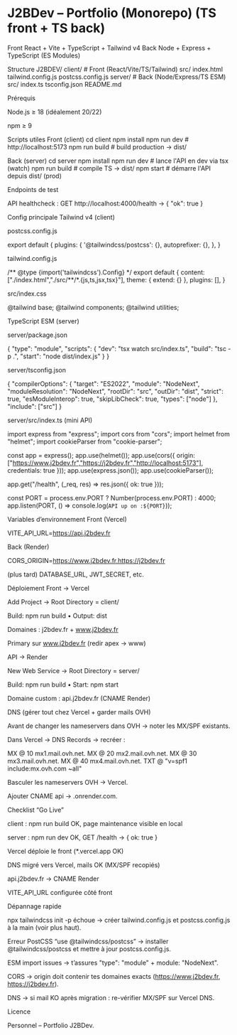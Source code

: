 # J2BDev – Portfolio (Monorepo) (TS front + TS back)

Front React + Vite + TypeScript + Tailwind v4
Back Node + Express + TypeScript (ES Modules)

Structure
J2BDEV/
client/ # Front (React/Vite/TS/Tailwind)
src/
index.html
tailwind.config.js
postcss.config.js
server/ # Back (Node/Express/TS ESM)
src/
index.ts
tsconfig.json
README.md

Prérequis

Node.js ≥ 18 (idéalement 20/22)

npm ≥ 9

Scripts utiles
Front (client)
cd client
npm install
npm run dev # http://localhost:5173
npm run build # build production -> dist/

Back (server)
cd server
npm install
npm run dev # lance l'API en dev via tsx (watch)
npm run build # compile TS -> dist/
npm start # démarre l'API depuis dist/ (prod)

Endpoints de test

API healthcheck : GET http://localhost:4000/health → { "ok": true }

Config principale
Tailwind v4 (client)

postcss.config.js

export default {
plugins: {
'@tailwindcss/postcss': {},
autoprefixer: {},
},
}

tailwind.config.js

/** @type {import('tailwindcss').Config} \*/
export default {
content: ["./index.html","./src/**/\*.{js,ts,jsx,tsx}"],
theme: { extend: {} },
plugins: [],
}

src/index.css

@tailwind base;
@tailwind components;
@tailwind utilities;

TypeScript ESM (server)

server/package.json

{
"type": "module",
"scripts": {
"dev": "tsx watch src/index.ts",
"build": "tsc -p .",
"start": "node dist/index.js"
}
}

server/tsconfig.json

{
"compilerOptions": {
"target": "ES2022",
"module": "NodeNext",
"moduleResolution": "NodeNext",
"rootDir": "src",
"outDir": "dist",
"strict": true,
"esModuleInterop": true,
"skipLibCheck": true,
"types": ["node"]
},
"include": ["src"]
}

server/src/index.ts (mini API)

import express from "express";
import cors from "cors";
import helmet from "helmet";
import cookieParser from "cookie-parser";

const app = express();
app.use(helmet());
app.use(cors({ origin: ["https://www.j2bdev.fr","https://j2bdev.fr","http://localhost:5173"], credentials: true }));
app.use(express.json());
app.use(cookieParser());

app.get("/health", (\_req, res) => res.json({ ok: true }));

const PORT = process.env.PORT ? Number(process.env.PORT) : 4000;
app.listen(PORT, () => console.log(`API up on :${PORT}`));

Variables d’environnement
Front (Vercel)

VITE_API_URL=https://api.j2bdev.fr

Back (Render)

CORS_ORIGIN=https://www.j2bdev.fr,https://j2bdev.fr

(plus tard) DATABASE_URL, JWT_SECRET, etc.

Déploiement
Front → Vercel

Add Project → Root Directory = client/

Build: npm run build • Output: dist

Domaines : j2bdev.fr + www.j2bdev.fr

Primary sur www.j2bdev.fr (redir apex → www)

API → Render

New Web Service → Root Directory = server/

Build: npm run build • Start: npm start

Domaine custom : api.j2bdev.fr (CNAME Render)

DNS (gérer tout chez Vercel + garder mails OVH)

Avant de changer les nameservers dans OVH → noter les MX/SPF existants.

Dans Vercel → DNS Records → recréer :

MX @ 10 mx1.mail.ovh.net.
MX @ 20 mx2.mail.ovh.net.
MX @ 30 mx3.mail.ovh.net.
MX @ 40 mx4.mail.ovh.net.
TXT @ "v=spf1 include:mx.ovh.com ~all"

Basculer les nameservers OVH → Vercel.

Ajouter CNAME api -> <ton-service>.onrender.com.

Checklist “Go Live”

client : npm run build OK, page maintenance visible en local

server : npm run dev OK, GET /health → { ok: true }

Vercel déploie le front (\*.vercel.app OK)

DNS migré vers Vercel, mails OK (MX/SPF recopiés)

api.j2bdev.fr → CNAME Render

VITE_API_URL configurée côté front

Dépannage rapide

npx tailwindcss init -p échoue → créer tailwind.config.js et postcss.config.js à la main (voir plus haut).

Erreur PostCSS “use @tailwindcss/postcss” → installer @tailwindcss/postcss et mettre à jour postcss.config.js.

ESM import issues → t’assures "type": "module" + module: "NodeNext".

CORS → origin doit contenir tes domaines exacts (https://www.j2bdev.fr, https://j2bdev.fr).

DNS → si mail KO après migration : re-vérifier MX/SPF sur Vercel DNS.

Licence

Personnel – Portfolio J2BDev.
